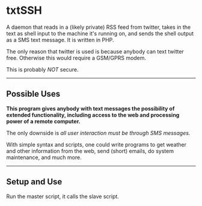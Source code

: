 txtSSH
======

A daemon that reads in a (likely private) RSS feed from twitter, takes in the text as shell input to the machine it's running on, and sends the shell output as a SMS text message. It is written in PHP.

The only reason that twitter is used is because anybody can text twitter free. Otherwise this would require a GSM/GPRS modem. 

This is probably *NOT* secure.

---

Possible Uses
----

**This program gives anybody with text messages the possibility of extended functionality, including access to the web and processing power of a remote computer.**

The only downside is *all user interaction must be through SMS messages.* 

With simple syntax and scripts, one could write programs to get weather and other information from the web, send (short) emails, do system maintenance, and much more. 

----

Setup and Use
----

Run the master script, it calls the slave script.
